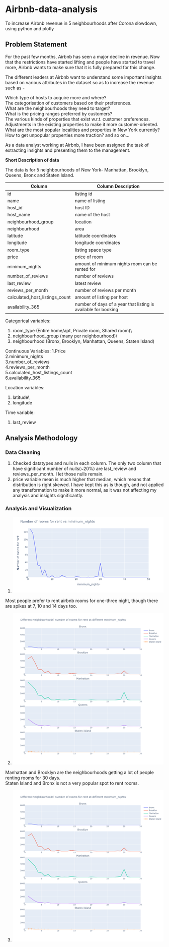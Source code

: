 # Airbnb-data-analysis
To increase Airbnb revenue in 5 neighbourhoods after Corona slowdown, using python and plotly

## Problem Statement

For the past few months, Airbnb has seen a major decline in revenue. Now that the restrictions have started lifting and people have started to travel more, Airbnb wants to make sure that it is fully prepared for this change.

The different leaders at Airbnb want to understand some important insights based on various attributes in the dataset so as to increase the revenue such as -

Which type of hosts to acquire more and where?\
The categorisation of customers based on their preferences.\
What are the neighbourhoods they need to target?\
What is the pricing ranges preferred by customers?\
The various kinds of properties that exist w.r.t. customer preferences.\
Adjustments in the existing properties to make it more customer-oriented.\
What are the most popular localities and properties in New York currently?\
How to get unpopular properties more traction? and so on...

As a data analyst working at Airbnb, I have been assigned the task of extracting insights and presenting them to the management.

**Short Description of data**

The data is for 5 neighbourhoods of New York- Manhattan, Brooklyn, Queens, Bronx and Staten Island.

Column | Column Description
--- | --- 
id | listing id
name | name of listing
host_id | host ID
host_name | name of the host
neighbourhood_group | location
neighbourhood | area 
latitude | latitude coordinates
longitude | longitude coordinates
room_type | listing space type
price | price of room
minimum_nights | amount of minimum nights room can be rented for
number_of_reviews | number of reviews
last_review | latest review
reviews_per_month | number of reviews per month
calculated_host_listings_count | amount of listing per host
availability_365 | number of days of a year that listing is available for booking

Categorical variables:
1. room_type (Entire home/apt, Private room, Shared room)\
2. neighbourhood_group (many per neighbourhood)\
3. neighbourhood (Bronx, Brooklyn, Manhattan, Queens, Staten Island)

Continuous Variables:
1.Price\
2.minimum_nights\
3.number_of_reviews\
4.reviews_per_month\
5.calculated_host_listings_count\
6.availability_365

Location variables:
1. latitude\
2. longitude

Time variable:
1. last_review

## Analysis Methodology

### Data Cleaning

1. Checked datatypes and nulls in each column. The only two column that have significant number of nulls(~20%) are last_review and reviews_per_month. I let those nulls remain.
2. price variable mean is much higher that median, which means that distribution is right skewed. I have kept this as is though, and not applied any transformation to make it more normal, as it was not affecting my analysis and insights significantly.

### Analysis and Visualization

1. ![Alt text](images/Number_of_rooms_for_rent_vs_minimum_nights.png?raw=true"Title")

Most people prefer to rent airbnb rooms for one-three night, though there are spikes at 7, 10 and 14 days too.


2. ![Alt text](images/Different_Neighbourhoods'_number_of_rooms_for_rent_at_different_minimum_nights.png?raw=true"Title")

Manhattan and Brooklyn are the neighbourhoods getting a lot of people renting rooms for 30 days.\
Staten Island and Bronx is not a very popular spot to rent rooms.

3. ![Alt text](images/Different_Neighbourhoods'_number_of_rooms_for_rent_at_different_minimum_nights.png?raw=true"Title")
